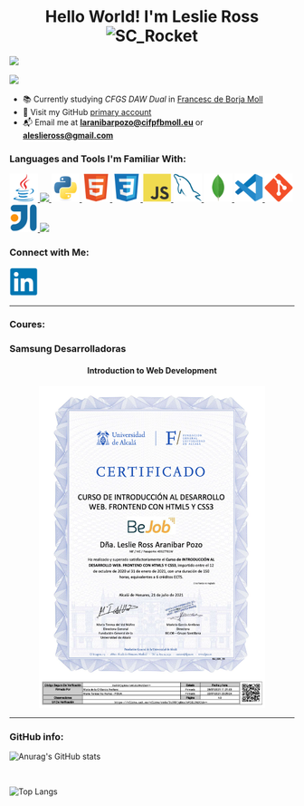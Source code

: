 <h1 align=center>Hello World! I'm Leslie Ross
 <img src="https://emoji.gg/assets/emoji/3259-sc-rocket.png" width="40px" height="40px" alt="SC_Rocket">
  </h1>
 <p align="center">
 </p>

![](https://komarev.com/ghpvc/?username=Leslie&color=blueviolet)

<img src="https://www.codewars.com/users/LeslieR0SS/badges/small"/>
<br>

* 📚 Currently studying *CFGS DAW Dual* in [Francesc de Borja Moll](https://www.cifpfbmoll.eu)
 * 👀 Visit my GitHub [primary account](https://github.com/hostileobject)
* 📬 Email me at **laranibarpozo@cifpfbmoll.eu** or **aleslieross@gmail.com**


### Languages and Tools I'm Familiar With:
<p align left>
	<a href="https://www.java.com" targer="blank">
		<img src="https://raw.githubusercontent.com/devicons/devicon/master/icons/java/java-original.svg" width=50/>
        </a>
	<a href="https://maven.apache.org" targer="blank">
		<img src="https://api.iconify.design/vscode-icons/file-type-maven.svg" width=50/>
	</a>
	<a href="https://www.python.org" targer="blank">
		<img src="https://raw.githubusercontent.com/devicons/devicon/master/icons/python/python-original.svg" width=50/>
	<a href="https://html.spec.whatwg.org/multipage/" targer="blank">
		<img src="https://raw.githubusercontent.com/devicons/devicon/master/icons/html5/html5-original.svg" width=50/>
	</a>
	<a href="https://www.w3.org/Style/CSS/" targer="blank">
		<img src="https://raw.githubusercontent.com/devicons/devicon/master/icons/css3/css3-original.svg" width=50/>
	<a href="https://www.javascript.com" targer="blank">
		<img src="https://raw.githubusercontent.com/devicons/devicon/master/icons/javascript/javascript-original.svg" width=50/>
	<a href="https://www.mysql.com" targer="blank">
		<img src="https://raw.githubusercontent.com/devicons/devicon/master/icons/mysql/mysql-original.svg" width=50/>
	</a>	
	<a href="https://www.mongodb.com" targer="blank">
		<img src="https://raw.githubusercontent.com/devicons/devicon/master/icons/mongodb/mongodb-original.svg" width=50/>
	</a>
	<a href="https://code.visualstudio.com" targer="blank">
		<img src="https://raw.githubusercontent.com/devicons/devicon/master/icons/vscode/vscode-original.svg" width=50/>
	</a>
	<a href="https://www.git-scm.com" targer="blank">
		<img src="https://raw.githubusercontent.com/devicons/devicon/master/icons/git/git-original.svg" width=50/>
	</a>
    <a href="https://www.jetbrains.com/es-es/idea/" targer="blank">
		<img src="https://raw.githubusercontent.com/devicons/devicon/master/icons/intellij/intellij-original.svg" width=50/>
	</a>
    <a href="https://www.jetbrains.com/es-es/idea/" targer="blank">
		<img src="https://api.iconify.design/icon-park/seo.svg" width=50/>
	</a>
</p>
</p>

### Connect with Me:
<a href="https://www.linkedin.com/in/leslie-a-a081221ab/" targer="blank">
	<img src="https://raw.githubusercontent.com/devicons/devicon/master/icons/linkedin/linkedin-original.svg" width=50/>
</a>

---
### Coures:

<h3>Samsung Desarrolladoras </h3>
<h4 align="center">Introduction to Web Development</h4>
<p align="center">
  <img src="./certificados/UAH-certificado.png" alt="Introduction to Web Development" width="400px">
 
</p>


---
### GitHub info:

![Anurag's GitHub stats](https://github-readme-stats.vercel.app/api?username=LeslieR0SS&show_icons=true&theme=radical)

<br>

![Top Langs](https://github-readme-stats.vercel.app/api/top-langs/?username=LeslieR0SS&layout=compact)
